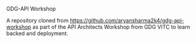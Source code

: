 GDG-API Workshop

A repository cloned from https://github.com/aryansharma2k4/gdg-api-workshop as part of the API Architects Workshop from GDG VITC to learn backed and deployment.

